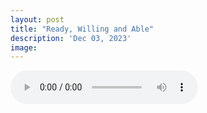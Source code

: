 ```yaml
---
layout: post
title: "Ready, Willing and Able"
description: 'Dec 03, 2023'
image:
---
```


<audio controls preload="metadata">
  <source src="https://docs.google.com/uc?export=open&id=1D9aMiYop4OEaU3QOTNTVtGa3pr_6tbPV" type="audio/mp3">
Your browser does not support the audio element.
</audio>
